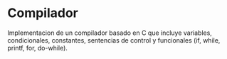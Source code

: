<h1> Compilador </h1>
Implementacion de un compilador basado en C que incluye variables, condicionales, constantes, sentencias de control y funcionales (if, while, printf, for, do-while).
